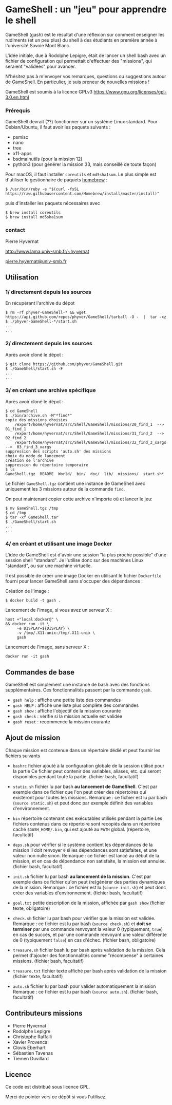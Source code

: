 # GameShell : un "jeu" pour apprendre le shell


GameShell (gash) est le résultat d'une réflexion sur comment enseigner les
rudiments (et un peu plus) du shell à des étudiants en première année à
l'université Savoie Mont Blanc.

L'idée initiale, due à Rodolphe Lepigre, était de lancer un shell bash avec un
fichier de configuration qui permettait d'effectuer des "missions", qui
seraient "validées" pour avancer.

N'hésitez pas à m'envoyer vos remarques, questions ou suggestions autour de
GameShell. En particulier, je suis preneur de nouvelles missions !


GameShell est soumis à la licence GPLv3 https://www.gnu.org/licenses/gpl-3.0.en.html

### Prérequis

GameShell devrait (??) fonctionner sur un système Linux standard. Pour
Debian/Ubuntu, il faut avoir les paquets suivants :

  - psmisc
  - nano
  - tree
  - x11-apps
  - bsdmainutils (pour la mission 12)
  - python3 (pour générer la mission 33, mais conseillé de toute façon)


Pour macOS, il faut installer ``coreutils`` et ``md5sha1sum``. Le plus simple
est d'utiliser le gestionnaire de paquets [homebrew](https://brew.sh/index_fr) :

    $ /usr/bin/ruby -e "$(curl -fsSL https://raw.githubusercontent.com/Homebrew/install/master/install)"

puis d'installer les paquets nécessaires avec

    $ brew install coreutils
    $ brew install md5sha1sum


### contact

Pierre Hyvernat

http://www.lama.univ-smb.fr/~hyvernat

pierre.hyvernat@univ-smb.fr



Utilisation
-----------

### 1/ directement depuis les sources

En récupérant l'archive du dépot

    $ rm -rf phyver-GameShell-* && wget  https://api.github.com/repos/phyver/GameShell/tarball -O -  |  tar -xz
    $ ./phyver-GameShell-*/start.sh
    ...
    ...


### 2/ directement depuis les sources

Après avoir cloné le dépot :

    $ git clone https://github.com/phyver/GameShell.git
    $ ./GameShell/start.sh -F
    ...
    ...


### 3/ en créant une archive spécifique

Après avoir cloné le dépot :

    $ cd GameShell
    $ ./bin/archive.sh -M"*find*"
    copie des missions choisies
        /export/home/hyvernat/src/Shell/GameShell/missions/20_find_1  --> 01_find_1
        /export/home/hyvernat/src/Shell/GameShell/missions/31_find_2  --> 02_find_2
        /export/home/hyvernat/src/Shell/GameShell/missions/32_find_3_xargs -->  03_find_3_xargs
    suppression des scripts 'auto.sh' des missions
    choix du mode de lancement
    création de l'archive
    suppression du répertoire temporaire
    $ ls
    GameShell.tgz  README  World/  bin/  doc/  lib/  missions/  start.sh*

Le fichier `GameShell.tgz` contient une instance de GameShell avec uniquement
les 3 missions autour de la commande ``find``.

On peut maintenant copier cette archive n'importe où et lancer le jeu:

    $ mv GameShell.tgz /tmp
    $ cd /tmp
    $ tar -xf GameShell.tar
    $ ./GameShell/start.sh
    ...
    ...


### 4/ en créant et utilisant une image Docker

L'idée de GameShell est d'avoir une session "la plus proche possible" d'une
session shell "standard". Je l'utilise donc sur des machines Linux "standard",
ou sur une machine virtuelle.

Il est possible de créer une image Docker en utilisant le fichier `Dockerfile`
fourni pour lancer GameShell sans s'occuper des dépendances :

Création de l'image :

    $ docker build -t gash .

Lancement de l'image, si vous avez un serveur X :

    host +"local:docker@" \
    && docker run -it \
         -e DISPLAY=${DISPLAY} \
         -v /tmp/.X11-unix:/tmp/.X11-unix \
         gash

Lancement de l'image, sans serveur X :

    docker run -it gash


Commandes de base
-----------------

GameShell est simplement une instance de bash avec des fonctions
supplémentaires. Ces fonctionnalités passent par la commande ``gash``.

  - `gash help` : affiche une petite liste des commandes
  - `gash HELP` : affiche une liste plus complète des commandes
  - `gash show` : affiche l'objectif de la mission courante
  - `gash check` : vérifie si la mission actuelle est validée
  - `gash reset` : recommence la mission courante



Ajout de mission
----------------

Chaque mission est contenue dans un répertoire dédié et peut fournir les
fichiers suivants

  - `bashrc`
        fichier ajouté à la configuration globale de la session utilisé pour
        la partie
        Ce fichier peut contenir des variables, aliases, etc. qui seront
        disponibles pendant toute la partie.
        (fichier bash, facultatif)

  - `static.sh`
        fichier lu par bash __au lancement de GameShell__. C'est par exemple
        dans ce fichier que l'on peut créer des répertoires qui existeront pour
        toutes les missions.
        Remarque : ce fichier est lu par bash (``source static.sh``) et peut
        donc par exemple définir des variables d'environnement.

  - `bin`
        répertoire contenant des exécutables utilisés pendant la partie
        Les fichiers contenus dans ce répertoire sont recopiés dans un
        répertoire caché `$GASH_HOME/.bin`, qui est ajouté au `PATH` global.
        (répertoire, facultatif)

  - `deps.sh`
        pour vérifier si le système contient les dépendances de la mission Il
        doit renvoyer `0` si les dépendances sont satisfaites, et une valeur
        non nulle sinon.
        Remarque : ce fichier est lancé au début de la mission, et en cas de
        dépendance non satisfaite, la mission est annulée.
        (fichier bash, facultatif)

  - `init.sh`
        fichier lu par bash __au lancement de la mission__. C'est par exemple
        dans ce fichier qu'on peut (re)générer des parties dynamiques de la
        mission.
        Remarque : ce fichier est lu (`source init.sh`) et peut donc
        créer des variables d'environnement.
        (fichier bash, facultatif)

  - `goal.txt`
        petite description de la mission, affichée par ``gash show``
        (fichier texte, obligatoire)

  - `check.sh`
        fichier lu par bash pour vérifier que la mission est validée.
        Remarque : ce fichier est lu par bash (``source check.sh``) et __doit
        se terminer__ par une commande renvoyant la valeur 0 (typiquement,
        ``true``) en cas de succès, et par une commande renvoyant une valeur
        différente de 0 (typiquement ``false``) en cas d'échec.
        (fichier bash, obligatoire)

  - `treasure.sh`
        fichier bash lu par bash après validation de la mission. Cela permet
        d'ajouter des fonctionnalités comme "récompense" à certaines missions.
        (fichier bash, facultatif)

  - `treasure.txt`
        fichier texte affiché par bash après validation de la mission
        (fichier texte, facultatif)

  - `auto.sh`
        fichier lu par bash pour valider automatiquement la mission
        Remarque : ce fichier est lu par bash (``source auto.sh``).
        (fichier bash, facultatif)



Contributeurs missions
----------------------

* Pierre Hyvernat
* Rodolphe Lepigre
* Christophe Raffalli
* Xavier Provencal
* Clovis Eberhart
* Sébastien Tavenas
* Tiemen Duvillard


Licence
-------

Ce code est distribué sous licence GPL.

Merci de pointer vers ce dépôt si vous l'utilisez.
